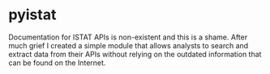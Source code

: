 # pyistat
Documentation for ISTAT APIs is non-existent and this is a shame. After much grief I created a simple module that allows analysts to search and extract data from their APIs without relying on the outdated information that can be found on the Internet.
